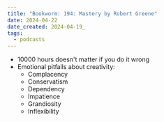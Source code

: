 ```yaml
---
title: "Bookworm: 194: Mastery by Robert Greene"
date: 2024-04-22
date_created: 2024-04-19_
tags:
  - podcasts
---
```


* 10000 hours doesn't matter if you do it wrong
* Emotional pitfalls about creativity:
	* Complacency
	* Conservatism
	* Dependency
	* Impatience
	* Grandiosity
	* Inflexibility
